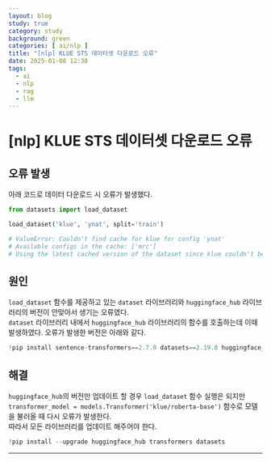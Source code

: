```yaml
---
layout: blog
study: true
category: study
background: green
categories: [ ai/nlp ]
title: "[nlp] KLUE STS 데이터셋 다운로드 오류"
date: 2025-01-08 12:38
tags:
  - ai
  - nlp
  - rag
  - llm
---
```


# [nlp] KLUE STS 데이터셋 다운로드 오류

## 오류 발생

아래 코드로 데이터 다운로드 시 오류가 발생했다.

```python
from datasets import load_dataset

load_dataset('klue', 'ynat', split='train')

# ValueError: Couldn't find cache for klue for config 'ynat'
# Available configs in the cache: ['mrc']
# Using the latest cached version of the dataset since klue couldn't be found on the Hugging Face Hub
```

## 원인

`load_dataset` 함수를 제공하고 있는 `dataset` 라이브러리와 `huggingface_hub` 라이브러리의 버전이 안맞아서 생기는 오류였다.  
`dataset` 라이브러리 내에서 `huggingface_hub` 라이브러리의 함수를 호출하는데 이때 발생하였다.
오류가 발생한 버전은 아래와 같다.

```python
!pip install sentence-transformers==2.7.0 datasets==2.19.0 huggingface_hub==0.23.0 faiss-cpu==1.8.0 -qqq
```

## 해결

`huggingface_hub`의 버전만 업데이트 할 경우 `load_dataset` 함수 실행은 되지만  
`transformer_model = models.Transformer('klue/roberta-base')` 함수로 모델을 불러올 때 다시 오류가 발생한다.  
따라서 모든 라이브러리를 업데이트 해주어야 한다.

```python
!pip install --upgrade huggingface_hub transformers datasets
```

---
